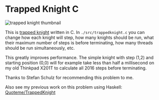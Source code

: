# Trapped Knight C

![trapped knight thumbnail](https://external-content.duckduckgo.com/iu/?u=https%3A%2F%2Fi.ytimg.com%2Fvi%2FRGQe8waGJ4w%2Fmaxresdefault.jpg&f=1&nofb=1)

This is [trapped knight](https://www.youtube.com/watch?v=RGQe8waGJ4w&t=133s)
written in C. In ```./src/trappedknight.c``` you
can change how each knight will step, how many knights should be run,
what their maximum number of steps is before terminating, how many
threads should be run simultaneously, etc.

This greatly improves performance. The simple knight with step (1,2)
and starting position (0,0) will for example take less than half a millisecond
on my old Thinkpad X201T to calculate all 2016 steps before terminating.

Thanks to Stefan Schulz for recommending this problem to me.

Also see my previous work on this problem using Haskell:
[Quoteme/TrappedKnight](https://github.com/quoteme/trappedknight)
